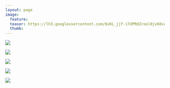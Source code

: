 ```yaml
---
layout: page
image:
  feature:
  teaser: https://lh3.googleusercontent.com/QvKL_jjf-iTdPR0Zrool0jvK8xcImDJt6kvj4uFbmn0=w245
  thumb:
---
```


![](https://lh3.googleusercontent.com/B-9psUcMHU8LKI5LcPOCH1e2ISXm1E4vtXmMMDXrp3Q=w800)

![](https://lh3.googleusercontent.com/qJcv2HUUtQ4iNoJFhDE85Uj6f09RECaAflx_c-XA7A8=w800)

![](https://lh3.googleusercontent.com/wzCfSlY443ga4PKmwqFIoZQjNmPKFXWrAY3p4DvfQPg=w800)

![](https://lh3.googleusercontent.com/ApL0tTKRMDmjSprtZyUqkkhCg78xh0VsMrcczFN59ys=w800)

![](https://lh3.googleusercontent.com/cQFsmX9VohRjsvmHDjzyklIwypLRmIPudfxiWKlp0cs=w800)
